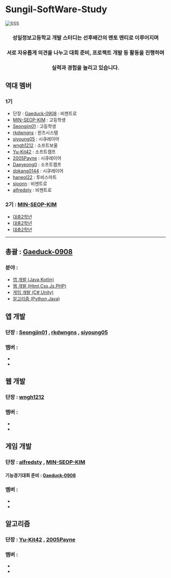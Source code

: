 # Sungil-SoftWare-Study
![SSS](https://user-images.githubusercontent.com/82009667/186346518-da8b77d5-ff79-4f84-8240-f2c17936d9f0.png)

<div align="center">
  <h3> 성일정보고등학교 개발 스터디는 선후배간의 멘토 멘티로 이루어지며</h3>
  <h3> 서로 자유롭게 의견을 나누고 대회 준비, 프로젝트 개발 등 활동을 진행하며</h3>
  <h3> 실력과 경험을 늘리고 있습니다.</h3>
</div>

## 역대 멤버
### 1기 
- 단장 : [Gaeduck-0908](https://github.com/Gaeduck-0908) : 비젠트로
- [MIN-SEOP-KIM](https://github.com/MIN-SEOP-KIM) : 고등학생
- [Seongjin01](https://github.com/Seongjin01) : 고등학생
- [rkdwngns](https://github.com/rkdwngns) : 윈즈시스템
- [siyoung05](https://github.com/siyoung05) : 시큐레이어
- [wngh1212](https://github.com/wngh1212) : 소프트보울
- [Yu-Kit42](https://github.com/Yu-Kit42) : 소프트캠프
- [2005Payne](https://github.com/2005Payne) : 시큐레이어
- [Daeyeong0](https://github.com/Daeyeong0) : 소프트캠프
- [dokang0144](https://github.com/dokang0144) : 시큐레이어
- [haneol22](https://github.com/haneol22) : 투비스마트
- [sjoonn](https://github.com/sjoonn) : 비젠트로
- [alfredsty](https://github.com/alfredsty) : 비젠트로
### 2기 : [MIN-SEOP-KIM](https://github.com/MIN-SEOP-KIM)
- [대충2학년](https://gitub.com/깃허브아이디)
- [대충2학년](https://gitub.com/깃허브아이디)
- [대충2학년](https://gitub.com/깃허브아이디)
---

## 총괄 : [Gaeduck-0908](https://github.com/Gaeduck-0908)

### 분야 :
- [앱 개발 (Java,Kotlin)](https://github.com/Sungil-SoftWare-Study/Sungil-SoftWare-Study/blob/main/Read/App_Readme)
- [웹 개발 (Html,Css,Js,PHP)](https://github.com/Sungil-SoftWare-Study/Sungil-SoftWare-Study/blob/main/Read/Web_Readme)
- [게임 개발 (C#,Unity)](https://github.com/Sungil-SoftWare-Study/Sungil-SoftWare-Study/blob/main/Read/Game_Readme)
- [알고리즘 (Python,Java)](https://github.com/Sungil-SoftWare-Study/Sungil-SoftWare-Study/blob/main/Read/Algorithm_Readme)

## 앱 개발
### 단장 : [Seongjin01](https://github.com/Seongjin01) , [rkdwngns](https://github.com/rkdwngns) , [siyoung05](https://github.com/siyoung05)
### 멤버 :
- 
- 

## 웹 개발
### 단장 : [wngh1212](https://github.com/wngh1212)
### 멤버 :
-
-

## 게임 개발
### 단장 : [alfredsty](https://github.com/alfredsty) , [MIN-SEOP-KIM](https://github.com/MIN-SEOP-KIM)
#### 기능경기대회 준비 : [Gaeduck-0908](https://github.com/Gaeduck-0908)
### 멤버 :
-
-

## 알고리즘
### 단장 : [Yu-Kit42](https://github.com/Yu-Kit42) , [2005Payne](https://github.com/2005Payne)
### 멤버 :
-
-
